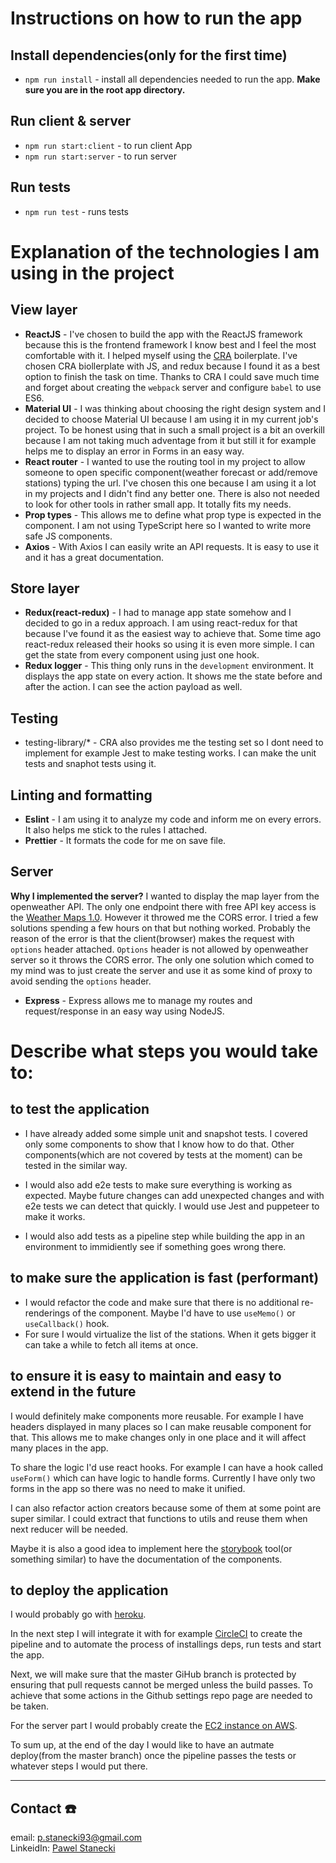 # Instructions on how to run the app

## Install dependencies(only for the first time)

- `npm run install` - install all dependencies needed to run the app. **Make sure you are in the root app directory.**

## Run client & server

- `npm run start:client` - to run client App
- `npm run start:server` - to run server

## Run tests

- `npm run test` - runs tests

# Explanation of the technologies I am using in the project

## View layer

- **ReactJS** - I've chosen to build the app with the ReactJS framework because this is the frontend framework I know best and I feel the most comfortable with it. I helped myself using the [CRA](https://reactjs.org/docs/create-a-new-react-app.html) boilerplate. I've chosen CRA biollerplate with JS, and redux because I found it as a best option to finish the task on time. Thanks to CRA I could save much time and forget about creating the `webpack` server and configure `babel` to use ES6.
- **Material UI** - I was thinking about choosing the right design system and I decided to choose Material UI because I am using it in my current job's project. To be honest using that in such a small project is a bit an overkill because I am not taking much adventage from it but still it for example helps me to display an error in Forms in an easy way.
- **React router** - I wanted to use the routing tool in my project to allow someone to open specific component(weather forecast or add/remove stations) typing the url. I've chosen this one because I am using it a lot in my projects and I didn't find any better one. There is also not needed to look for other tools in rather small app. It totally fits my needs.
- **Prop types** - This allows me to define what prop type is expected in the component. I am not using TypeScript here so I wanted to write more safe JS components.
- **Axios** - With Axios I can easily write an API requests. It is easy to use it and it has a great documentation.

## Store layer

- **Redux(react-redux)** - I had to manage app state somehow and I decided to go in a redux approach. I am using react-redux for that because I've found it as the easiest way to achieve that. Some time ago react-redux released their hooks so using it is even more simple. I can get the state from every component using just one hook.
- **Redux logger** - This thing only runs in the `development` environment. It displays the app state on every action. It shows me the state before and after the action. I can see the action payload as well.

## Testing

- testing-library/\* - CRA also provides me the testing set so I dont need to implement for example Jest to make testing works. I can make the unit tests and snaphot tests using it.

## Linting and formatting

- **Eslint** - I am using it to analyze my code and inform me on every errors. It also helps me stick to the rules I attached.
- **Prettier** - It formats the code for me on save file.

## Server

**Why I implemented the server?**
I wanted to display the map layer from the openweather API. The only one endpoint there with free API key access is the [Weather Maps 1.0](https://openweathermap.org/api/weathermaps). However it throwed me the CORS error. I tried a few solutions spending a few hours on that but nothing worked. Probably the reason of the error is that the client(browser) makes the request with `options` header attached. `Options` header is not allowed by openweather server so it throws the CORS error. The only one solution which comed to my mind was to just create the server and use it as some kind of proxy to avoid sending the `options` header.

- **Express** - Express allows me to manage my routes and request/response in an easy way using NodeJS.

# Describe what steps you would take to:

## to test the application

- I have already added some simple unit and snapshot tests. I covered only some components to show that I know how to do that. Other components(which are not covered by tests at the moment) can be tested in the similar way.

- I would also add e2e tests to make sure everything is working as expected. Maybe future changes can add unexpected changes and with e2e tests we can detect that quickly. I would use Jest and puppeteer to make it works.

- I would also add tests as a pipeline step while building the app in an environment to immidiently see if something goes wrong there.

## to make sure the application is fast (performant)

- I would refactor the code and make sure that there is no additional re-renderings of the component. Maybe I'd have to use `useMemo()` or `useCallback()` hook.
- For sure I would virtualize the list of the stations. When it gets bigger it can take a while to fetch all items at once.

## to ensure it is easy to maintain and easy to extend in the future

I would definitely make components more reusable. For example I have headers displayed in many places so I can make reusable component for that. This allows me to make changes only in one place and it will affect many places in the app.

To share the logic I'd use react hooks. For example I can have a hook called `useForm()` which can have logic to handle forms. Currently I have only two forms in the app so there was no need to make it unified.

I can also refactor action creators because some of them at some point are super similar. I could extract that functions to utils and reuse them when next reducer will be needed.

Maybe it is also a good idea to implement here the [storybook](https://storybook.js.org/) tool(or something similar) to have the documentation of the components.

## to deploy the application

I would probably go with [heroku](https://www.heroku.com/).

In the next step I will integrate it with for example [CircleCI](https://circleci.com/) to create the pipeline and to automate the process of installings deps, run tests and start the app.

Next, we will make sure that the master GiHub branch is protected by ensuring that pull requests cannot be merged unless the build passes. To achieve that some actions in the Github settings repo page are needed to be taken.

For the server part I would probably create the [EC2 instance on AWS](https://aws.amazon.com/ec2/).

To sum up, at the end of the day I would like to have an autmate deploy(from the master branch) once the pipeline passes the tests or whatever steps I would put there.

<hr>

## Contact ☎️

email: p.stanecki93@gmail.com<br>
LinkeidIn: [Pawel Stanecki](https://www.linkedin.com/in/pawel-stanecki/?locale=en_US)
